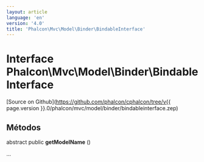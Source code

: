 ```yaml
---
layout: article
language: 'en'
version: '4.0'
title: 'Phalcon\Mvc\Model\Binder\BindableInterface'
---
```

# Interface **Phalcon\Mvc\Model\Binder\BindableInterface**

[Source on Github](https://github.com/phalcon/cphalcon/tree/v{{ page.version }}.0/phalcon/mvc/model/binder/bindableinterface.zep)

## Métodos

abstract public **getModelName** ()

...